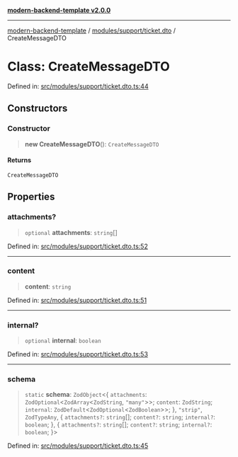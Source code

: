 [**modern-backend-template v2.0.0**](../../../../README.md)

***

[modern-backend-template](../../../../modules.md) / [modules/support/ticket.dto](../README.md) / CreateMessageDTO

# Class: CreateMessageDTO

Defined in: [src/modules/support/ticket.dto.ts:44](https://github.com/maemreyo/saas-4cus-nodejs/blob/2a5b3f3aa11335dfa561e80e1feabb8e6084261e/src/modules/support/ticket.dto.ts#L44)

## Constructors

### Constructor

> **new CreateMessageDTO**(): `CreateMessageDTO`

#### Returns

`CreateMessageDTO`

## Properties

### attachments?

> `optional` **attachments**: `string`[]

Defined in: [src/modules/support/ticket.dto.ts:52](https://github.com/maemreyo/saas-4cus-nodejs/blob/2a5b3f3aa11335dfa561e80e1feabb8e6084261e/src/modules/support/ticket.dto.ts#L52)

***

### content

> **content**: `string`

Defined in: [src/modules/support/ticket.dto.ts:51](https://github.com/maemreyo/saas-4cus-nodejs/blob/2a5b3f3aa11335dfa561e80e1feabb8e6084261e/src/modules/support/ticket.dto.ts#L51)

***

### internal?

> `optional` **internal**: `boolean`

Defined in: [src/modules/support/ticket.dto.ts:53](https://github.com/maemreyo/saas-4cus-nodejs/blob/2a5b3f3aa11335dfa561e80e1feabb8e6084261e/src/modules/support/ticket.dto.ts#L53)

***

### schema

> `static` **schema**: `ZodObject`\<\{ `attachments`: `ZodOptional`\<`ZodArray`\<`ZodString`, `"many"`\>\>; `content`: `ZodString`; `internal`: `ZodDefault`\<`ZodOptional`\<`ZodBoolean`\>\>; \}, `"strip"`, `ZodTypeAny`, \{ `attachments?`: `string`[]; `content?`: `string`; `internal?`: `boolean`; \}, \{ `attachments?`: `string`[]; `content?`: `string`; `internal?`: `boolean`; \}\>

Defined in: [src/modules/support/ticket.dto.ts:45](https://github.com/maemreyo/saas-4cus-nodejs/blob/2a5b3f3aa11335dfa561e80e1feabb8e6084261e/src/modules/support/ticket.dto.ts#L45)
